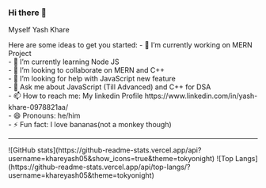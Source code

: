 ### Hi there 👋
Myself Yash Khare

<!--
**khareyash05/khareyash05** is a ✨ _special_ ✨ repository because its `README.md` (this file) appears on your GitHub profile.--!>

Here are some ideas to get you started:

  - 🔭 I’m currently working on MERN Project <br>
  - 🌱 I’m currently learning Node JS <br>
  - 👯 I’m looking to collaborate on MERN and C++ <br>
  - 🤔 I’m looking for help with JavaScript new feature <br>
  - 💬 Ask me about JavaScript (Till Advanced) and C++ for DSA <br>
  - 📫 How to reach me: My linkedin Profile https://www.linkedin.com/in/yash-khare-0978821aa/ <br>
  - 😄 Pronouns: he/him <br>
  - ⚡ Fun fact: I love bananas(not a monkey though) <br>
  <hr>
  
  ![GitHub stats](https://github-readme-stats.vercel.app/api?username=khareyash05&show_icons=true&theme=tokyonight)
  ![Top Langs](https://github-readme-stats.vercel.app/api/top-langs/?username=khareyash05&theme=tokyonight)
